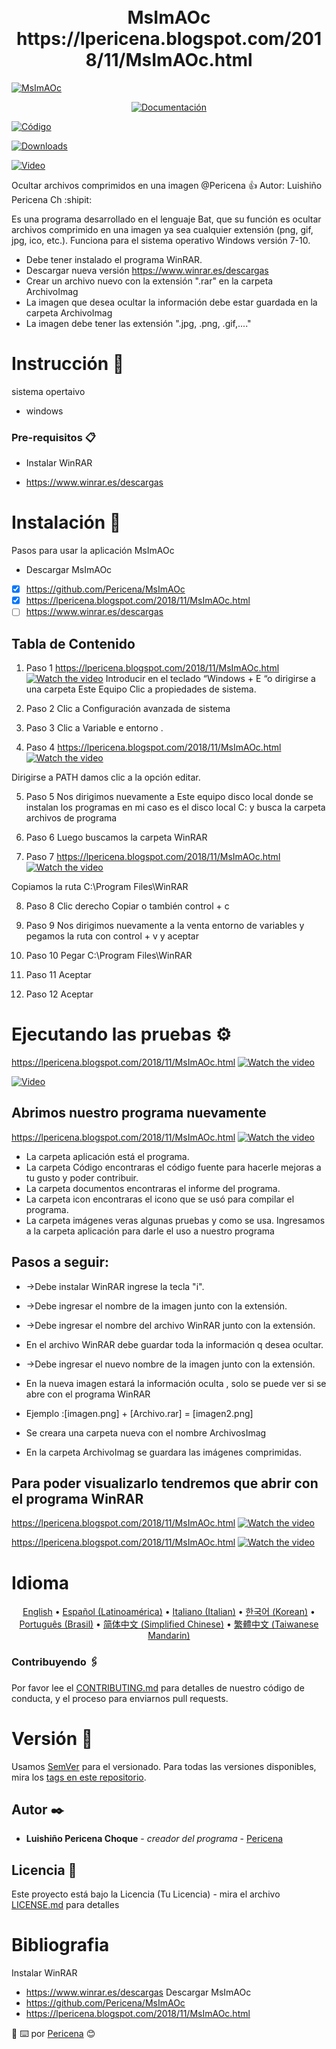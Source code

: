
<h1 align="center">
  <a href="https://github.com/Pericena/MsImAOc/blob/master/Icon/kisspng-clash-of-clans-subway-surfers-hacker-game-android-settings-icon-pictures-5ab0ec6119ee35.png" alt="Standard - JavaScript Style Guide" width="200"></a>
  <br>
  MsImAOc
  <br>
 https://lpericena.blogspot.com/2018/11/MsImAOc.html 
  <br>
</h1>

[![MsImAOc](https://github.com/Pericena/MsImAOc/blob/master/Icon/kisspng-clash-of-clans-subway-surfers-hacker-game-android-settings-icon-pictures-5ab0ec6119ee35.png)](https://lpericena.blogspot.com/2018/11/MsImAOc.html)


<p align="center">
  <a href="https://github.com/Pericena/MsImAOc/tree/master/Documentos"><img src="https://img.shields.io/travis/feross/standard/master.svg" alt="Documentación"></a>
  
  <a href="https://github.com/Pericena/MsImAOc/tree/master/Codigo"><img src="https://img.shields.io/badge/code_style-standard-brightgreen.svg" alt="Código"></a>
  
  <a href="https://github.com/Pericena/MsImAOc/tree/master/Aplicaci%C3%B3n"><img src="https://img.shields.io/npm/dm/standard.svg" alt="Downloads"></a>
  
  <a href="https://github.com/Pericena/MsImAOc/tree/master/Video"><img src="https://img.shields.io/npm/v/standard.svg" alt="Video"></a>
</p>


Ocultar archivos comprimidos en una imagen
@Pericena :+1: Autor: Luishiño Pericena Ch :shipit:

Es una programa desarrollado en el lenguaje Bat, que su función es ocultar archivos comprimido en una imagen ya sea cualquier extensión (png, gif, jpg, ico, etc.). Funciona para el sistema operativo Windows versión 7-10.
* Debe tener instalado el programa WinRAR. 
* Descargar nueva versión https://www.winrar.es/descargas
* Crear un archivo nuevo con la extensión ".rar" en la carpeta ArchivoImag
* La imagen que desea ocultar la información debe estar guardada en la carpeta ArchivoImag
* La imagen debe tener las extensión ".jpg, .png, .gif,...."

# Instrucción 🚀
sistema opertaivo 
- windows

### Pre-requisitos 📋
- Instalar WinRAR 
* https://www.winrar.es/descargas

# Instalación 🔧
Pasos para usar la aplicación MsImAOc
- Descargar MsImAOc
- [x] https://github.com/Pericena/MsImAOc 
- [x] https://lpericena.blogspot.com/2018/11/MsImAOc.html 
- [ ] https://www.winrar.es/descargas

## Tabla de Contenido
1. Paso 1
https://lpericena.blogspot.com/2018/11/MsImAOc.html
[![Watch the video](https://github.com/Pericena/MsImAOc/blob/master/Imagenes/Screenshot_1.png)](https://lpericena.blogspot.com/2018/11/MsImAOc.html)
Introducir en el teclado “Windows + E “o dirigirse a una carpeta Este Equipo Clic a propiedades de sistema.

2. Paso 2
Clic a Configuración avanzada de sistema 

3. Paso 3
Clic a Variable e entorno .

4. Paso 4
https://lpericena.blogspot.com/2018/11/MsImAOc.html
[![Watch the video](https://github.com/Pericena/MsImAOc/blob/master/Imagenes/Screenshot_9.png)](https://lpericena.blogspot.com/2018/11/MsImAOc.html)

Dirigirse a PATH damos clic a la opción editar.

5. Paso 5
Nos dirigimos nuevamente a Este equipo disco local donde se instalan los programas en mi caso es el disco local C: y busca la carpeta archivos de programa


6. Paso 6
Luego buscamos la carpeta WinRAR 

7. Paso 7
https://lpericena.blogspot.com/2018/11/MsImAOc.html
[![Watch the video](https://github.com/Pericena/MsImAOc/blob/master/Imagenes/Screenshot_8.png)](https://lpericena.blogspot.com/2018/11/MsImAOc.html)

Copiamos la ruta C:\Program Files\WinRAR

8. Paso 8
Clic derecho Copiar o también control + c

9. Paso 9
Nos dirigimos nuevamente a la venta entorno de variables y pegamos la ruta con control + v y aceptar


10. Paso 10
Pegar C:\Program Files\WinRAR


11. Paso 11
Aceptar

12. Paso 12
Aceptar

# Ejecutando las pruebas ⚙️

https://lpericena.blogspot.com/2018/11/MsImAOc.html
[![Watch the video](https://github.com/Pericena/MsImAOc/blob/master/Imagenes/Screenshot_18.png)](https://lpericena.blogspot.com/2018/11/MsImAOc.html)

[![Video](https://www.youtube.com/watch?v=d5qXfiOgnSY)](https://github.com/Pericena/MsImAOc/blob/master/Video/MsImAOc%20ocultar%20archivos%20comprimido%20en%20una%20imagen%20L7C.mp4
)


## Abrimos nuestro programa nuevamente 
https://lpericena.blogspot.com/2018/11/MsImAOc.html
[![Watch the video](https://github.com/Pericena/MsImAOc/blob/master/Imagenes/Screenshot_14.png)](https://lpericena.blogspot.com/2018/11/MsImAOc.html)

* La carpeta aplicación está el programa.
* La carpeta Código encontraras el código fuente para hacerle mejoras a tu gusto y poder contribuir.
* La carpeta documentos encontraras el informe del programa.
* La carpeta icon encontraras el icono que se usó para compilar el programa.
* La carpeta imágenes veras algunas pruebas y como se usa. 
Ingresamos a la carpeta aplicación para darle el uso a nuestro programa


## Pasos a seguir:
* ->Debe instalar WinRAR ingrese la tecla "i".
* ->Debe ingresar el nombre de la imagen junto con la extensión.
* ->Debe ingresar el nombre del archivo WinRAR junto con la extensión.
* En el archivo WinRAR debe guardar toda la información q desea ocultar.
* ->Debe ingresar el nuevo nombre de la imagen junto con la extensión.
* En la nueva imagen estará la información oculta , solo se puede ver si se abre con el programa WinRAR
* Ejemplo :[imagen.png] + [Archivo.rar] = [imagen2.png]




* Se creara una carpeta nueva con el nombre ArchivosImag
* En la carpeta ArchivoImag se guardara las imágenes comprimidas.

## Para poder visualizarlo tendremos que abrir con el programa WinRAR
https://lpericena.blogspot.com/2018/11/MsImAOc.html
[![Watch the video](https://github.com/Pericena/MsImAOc/blob/master/Imagenes/Screenshot_25.png)](https://lpericena.blogspot.com/2018/11/MsImAOc.html)

https://lpericena.blogspot.com/2018/11/MsImAOc.html
[![Watch the video](https://github.com/Pericena/MsImAOc/blob/master/Imagenes/Screenshot_30.png)](https://lpericena.blogspot.com/2018/11/MsImAOc.html)


# Idioma
<p align="center">
  <a href="README-en.md">English</a> •
  <a href="README-esla.md">Español (Latinoamérica)</a> •
  <a href="README-iteu.md">Italiano (Italian)</a> •
  <a href="README-kokr.md">한국어 (Korean)</a> •
  <a href="README-ptbr.md">Português (Brasil)</a> •
  <a href="README-zhcn.md">简体中文 (Simplified Chinese)</a> •
  <a href="README-zhtw.md">繁體中文 (Taiwanese Mandarin)</a>
</p>

### Contribuyendo 🖇️
Por favor lee el [CONTRIBUTING.md](https://github.com/Pericena) para detalles de nuestro código de conducta, y el proceso para enviarnos pull requests.

# Versión 📌

Usamos [SemVer](http://semver.org/) para el versionado. Para todas las versiones disponibles, mira los [tags en este repositorio](https://github.com/tu/proyecto/tags).

## Autor ✒️
* **Luishiño Pericena Choque** - *creador del programa* - [Pericena](https://github.com/Pericena)

## Licencia 📄
Este proyecto está bajo la Licencia (Tu Licencia) - mira el archivo [LICENSE.md](LICENSE.md) para detalles

# Bibliografia
Instalar WinRAR 
 * https://www.winrar.es/descargas
Descargar MsImAOc
 * https://github.com/Pericena/MsImAOc 
 *  https://lpericena.blogspot.com/2018/11/MsImAOc.html 
 
:pencil:
⌨️ por [Pericena](https://github.com/Pericena) 😊
